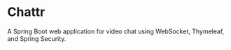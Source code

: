 # Chattr
A Spring Boot web application for video chat using WebSocket, Thymeleaf, and Spring Security.

